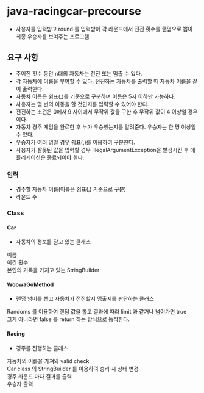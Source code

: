 # java-racingcar-precourse
- 사용자를 입력받고 round 를 입력받아 각 라운드에서 전진 횟수를 랜덤으로 뽑아 최종 우승자를 보여주는 프로그램

## 요구 사항

- 주어진 횟수 동안 n대의 자동차는 전진 또는 멈출 수 있다.
- 각 자동차에 이름을 부여할 수 있다. 전진하는 자동차를 출력할 때 자동차 이름을 같이 출력한다.
- 자동차 이름은 쉼표(,)를 기준으로 구분하며 이름은 5자 이하만 가능하다.
- 사용자는 몇 번의 이동을 할 것인지를 입력할 수 있어야 한다.
- 전진하는 조건은 0에서 9 사이에서 무작위 값을 구한 후 무작위 값이 4 이상일 경우이다.
- 자동차 경주 게임을 완료한 후 누가 우승했는지를 알려준다. 우승자는 한 명 이상일 수 있다.
- 우승자가 여러 명일 경우 쉼표(,)를 이용하여 구분한다.
- 사용자가 잘못된 값을 입력할 경우 IllegalArgumentException을 발생시킨 후 애플리케이션은 종료되어야 한다.

### 입력

- 경주할 자동차 이름(이름은 쉼표(,) 기준으로 구분)
- 라운드 수

### Class

#### Car
- 자동차의 정보를 담고 있는 클래스

이름\
이긴 횟수\
본인의 기록을 가지고 있는 StringBuilder

#### WoowaGoMethod
- 랜덤 넘버를 뽑고 자동차가 전진할지 멈출지를 판단하는 클래스

Randoms 를 이용하여 랜덤 값을 뽑고 결과에 따라 limit 과 같거나 넘어가면 true\
그게 아니라면 false 를 return 하는 방식으로 동작한다.

#### Racing
- 경주를 진행하는 클래스

자동차의 이름을 가져와 valid check\
Car class 의 StringBuilder 를 이용하여 승리 시 상태 변경\
경주 라운드 마다 결과를 출력\
우승자 출력

